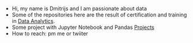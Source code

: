 -  Hi, my name is Dmitrijs and I am passionate about data
-  Some of the repositories here are the result of certification and training in [Data Analytics](https://github.com/dgizdevans/dgizdevans/blob/main/edu.md).
-  Some project with Jupyter Notebook  and Pandas [Projects](https://github.com/dgizdevans/datacamp/blob/main/README.md) 
-  How to reach: pm me or twiiter
